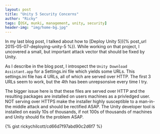 ```yaml
---
layout: post
title: "Unity 5 Security Concerns"
author: "Ricky"
tags: [OSX, munki, management, unity, security]
header-img: "img/home-bg.jpg"
---
```



In my last blog post, I talked about how to [Deploy Unity 5]({% post_url 2015-05-07-deploying-unity-5 %}).  While working on that project, I uncovered a small, but important attack vector that should be fixed by Unity.

As I describe in the blog post, I introspect the ```Unity Download Assistant.app``` for a Settings.ini file which yields some URLs.  This settings.ini file has 4 URLs, all of which are served over HTTP.  The first 3 URLs seem to work, but the 4th has been unrepsonsive every time I try. 

The bigger issue here is that these files are served over HTTP and the resulting packages are installed on users machines as a privledged user. NOT serving over HTTPS make the installer highly susceptible to a man-in-the middle attack and should be rectified ASAP. The Unity developer tool is installed on easily 10s of thousands, if not 100s of thousands of machines and Unity should fix the problem ASAP.

{% gist rickychilcott/cd66d7f97abd90c2d6f7 %}